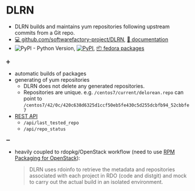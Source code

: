 # DLRN

- DLRN builds and maintains yum repositories following upstream commits from a Git repo.
- [ :computer: github.com/softwarefactory-project/DLRN](https://github.com/softwarefactory-project/DLRN), [ :scroll: documentation](https://dlrn.readthedocs.io/en/latest/intro.html)
- ![PyPI - Python Version](https://img.shields.io/pypi/pyversions/dlrn.svg), [![PyPI](https://img.shields.io/pypi/v/dlrn.svg)](https://pypi.org/project/dlrn/), [ :package: fedora packages](https://src.fedoraproject.org/rpms/dlrn)

:heavy_plus_sign:

- automatic builds of packages
- generating of yum repositories
  - DLRN does not delete any generated repositories.
  - Repositories are unique. e.g. `/centos7/current/delorean.repo` can point to `/centos7/42/0c/420c638d6325d1ccf50eb5fe430c5d255dcbfb94_52cbbfe7`
- [REST API](https://dlrn.readthedocs.io/en/latest/api.html)
  - `/api/last_tested_repo`
  - `/api/repo_status`

:heavy_minus_sign:

- heavily coupled to rdopkg/OpenStack workflow (need to use [RPM Packaging for OpenStack](https://github.com/openstack/rpm-packaging)):
  > DLRN uses rdoinfo to retrieve the metadata and repositories associated with each project in RDO (code and distgit) and mock to carry out the actual build in an isolated environment.

